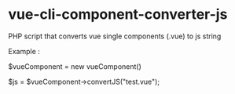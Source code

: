 # vue-cli-component-converter-js
PHP script that converts vue single components (.vue) to js string 

Example :

$vueComponent = new vueComponent()

$js = $vueComponent->convertJS("test.vue");
